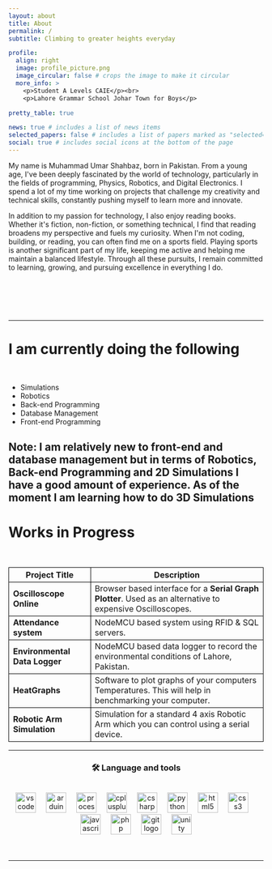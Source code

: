 ```yaml
---
layout: about
title: About
permalink: /
subtitle: Climbing to greater heights everyday

profile:
  align: right
  image: profile_picture.png
  image_circular: false # crops the image to make it circular
  more_info: >
    <p>Student A Levels CAIE</p><br>
    <p>Lahore Grammar School Johar Town for Boys</p>

pretty_table: true

news: true # includes a list of news items
selected_papers: false # includes a list of papers marked as "selected={true}"
social: true # includes social icons at the bottom of the page
---
```


<style>
th, td {
  border:1px solid black;
}
</style>

My name is Muhammad Umar Shahbaz, born in Pakistan. From a young age, I've been deeply fascinated by the world of technology, particularly in the fields of programming, Physics, Robotics, and Digital Electronics. I spend a lot of my time working on projects that challenge my creativity and technical skills, constantly pushing myself to learn more and innovate.

In addition to my passion for technology, I also enjoy reading books. Whether it's fiction, non-fiction, or something technical, I find that reading broadens my perspective and fuels my curiosity. When I'm not coding, building, or reading, you can often find me on a sports field. Playing sports is another significant part of my life, keeping me active and helping me maintain a balanced lifestyle. Through all these pursuits, I remain committed to learning, growing, and pursuing excellence in everything I do.

<br><br><br><br>

---

<h1>I am currently doing the following</h1>

<br>

- Simulations
- Robotics
- Back-end Programming
- Database Management
- Front-end Programming

**Note: I am relatively new to front-end and database management but in terms of Robotics, Back-end Programming and 2D Simulations I have a good amount of experience. As of the moment I am learning how to do 3D Simulations**
---

<h1 align="left">Works in Progress</h1>

<br>

| Project Title                 | Description                                                                                                |
| ----------------------------- | ---------------------------------------------------------------------------------------------------------- |
| **Oscilloscope Online**       | Browser based interface for a **Serial Graph Plotter**. Used as an alternative to expensive Oscilloscopes. |
| **Attendance system**         | NodeMCU based system using RFID & SQL servers.                                                             |
| **Environmental Data Logger** | NodeMCU based data logger to record the environmental conditions of Lahore, Pakistan.                      |
| **HeatGraphs**                | Software to plot graphs of your computers Temperatures. This will help in benchmarking your computer.      |
| **Robotic Arm Simulation**    | Simulation for a standard 4 axis Robotic Arm which you can control using a serial device.                  |

---

<h3 align="center">🛠 Language and tools</h3>

<br>

<div align="center">
  <img src="https://cdn.jsdelivr.net/gh/devicons/devicon/icons/vscode/vscode-original.svg" height="40" alt="vscode logo"  />
  <img width="12" />
  <img src="https://cdn.jsdelivr.net/gh/devicons/devicon/icons/arduino/arduino-original.svg" height="40" alt="arduino logo"  />
  <img width="12" />
  <img src="https://skillicons.dev/icons?i=processing" height="40" alt="processing logo"  />
  <img width="12" />
  <img src="https://cdn.jsdelivr.net/gh/devicons/devicon/icons/cplusplus/cplusplus-original.svg" height="40" alt="cplusplus logo"  />
  <img width="12" />
  <img src="https://cdn.jsdelivr.net/gh/devicons/devicon/icons/csharp/csharp-original.svg" height="40" alt="csharp logo"  />
  <img width="12" />
  <img src="https://cdn.jsdelivr.net/gh/devicons/devicon/icons/python/python-original.svg" height="40" alt="python logo"  />
  <img width="12" />
  <img src="https://cdn.jsdelivr.net/gh/devicons/devicon/icons/html5/html5-original.svg" height="40" alt="html5 logo"  />
  <img width="12" />
  <img src="https://cdn.jsdelivr.net/gh/devicons/devicon/icons/css3/css3-original.svg" height="40" alt="css3 logo"  />
  <img width="12" />
  <img src="https://cdn.jsdelivr.net/gh/devicons/devicon/icons/javascript/javascript-original.svg" height="40" alt="javascript logo"  />
  <img width="12" />
  <img src="https://cdn.jsdelivr.net/gh/devicons/devicon/icons/php/php-original.svg" height="40" alt="php logo"  />
  <img width="12" />
  <img src="https://cdn.jsdelivr.net/gh/devicons/devicon/icons/git/git-original.svg" height="40" alt="git logo"  />
  <img width="12" />
  <img src="https://cdn.jsdelivr.net/gh/devicons/devicon/icons/unity/unity-original.svg" height="40" alt="unity logo"  />
</div>
<br><br>

---
